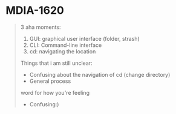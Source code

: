 # MDIA-1620

> 3 aha moments:
> 1. GUI: graphical user interface (folder, strash)
> 2. CLI: Command-line interface
> 3. cd: navigating the location
>
> Things that i am still unclear:
> - Confusing about the navigation of cd (change directory)
> - General process
>   
> word for how you're feeling
>-  Confusing:)

